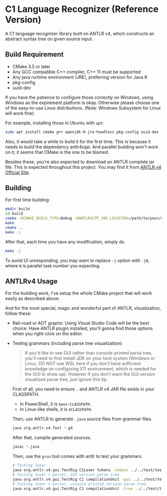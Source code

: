 # C1 Language Recognizer (Reference Version)

A C1 language recognizer library built on ANTLR v4, which constructs an abstract syntax tree on given source input.

## Build Requirement

* CMake 3.5 or later
* Any GCC compatible C++ compiler, C++ 11 must be supported
* Any java runtime environment (JRE), preferring version for Java 8
* pkg-config
* uuid-dev

If you have the patience to configure those correctly on Windows, using Windows as the expirement platform is okay.
Otherwise please choose one of the easy-to-use Linux distributions. (Note: Windows Subsystem for Linux will work fine)

For example, installing those in Ubuntu with `apt`:

```bash
sudo apt install cmake g++ openjdk-8-jre-headless pkg-config uuid-dev
```

Also, it would take a while to build it for the first time. This is because it needs to build the dependency antlr4cpp.
And parallel building won't work on it; it seems that CMake is the one to be blamed.

Besides these, you're also expected to download an ANTLR complete jar file. This is expected throughout this project.
You may find it from [ANTLR v4 Official Site](http://www.antlr.org/).

## Building

For first time building:
```bash
mkdir build
cd build
cmake -DCMAKE_BUILD_TYPE=Debug -DANTLR4CPP_JAR_LOCATION=/path/to/your/antlr.jar ..
make
cmake ..
make -j
```

After that, each time you have any modification, simply do
```bash
make -j
```

To avoid UI unresponding, you may want to replace `-j` option with `-jN`, where `N` is parallel task number you expecting.

## ANTLRv4 Usage

For the building work, I've setup the whole CMake project that will work easily as described above.

And for the most special, magic and wonderful part of ANTLR, visualization, follow these:

* Rail-road or ADT graphs: Using Visual Studio Code will be the best choice. Have ANTLR plugin installed, you'll gonna
  find those options when you right-click on the editor.
* Testing grammars (including parse tree visualization):
  > If you'd like to see GUI rather than console-printed parse tree, you'll need to first install JDK on your host
  > system (Windows or Linux, DO NOT use WSL here if you don't have sufficient knowledge on configuring X11
  > environment, which is needed for the GUI to show up). However if you don't want the GUI version visualized parse
  > tree, just ignore this tip.
  
  First of all, you need to ensure `.` and ANTLR v4 JAR file exists in your CLASSPATH.
  * In PowerShell, it is `$env:CLASSPATH`.
  * In Linux-like shells, it is `$CLASSPATH`.

  Then, use ANTLR to generate `.java` source files from grammar files.
  ```sh
  java org.antlr.v4.Tool *.g4
  ```

  After that, compile generated sources.
  ```sh
  javac *.java
  ```

  Then, use the `grun` tool comes with antlr to test your grammars.
  ```sh
  # Testing lexer
  java org.antlr.v4.gui.TestRig C1Lexer tokens -tokens ../../test/test_cases/simple.c1
  # Testing lexer + parser, GUI version parse tree
  java org.antlr.v4.gui.TestRig C1 compilationUnit -gui ../../test/test_cases/simple.c1
  # Testing lexer + parser, console printed version parse tree
  java org.antlr.v4.gui.TestRig C1 compilationUnit -tree ../../test/test_cases/simple.c1
  ```
